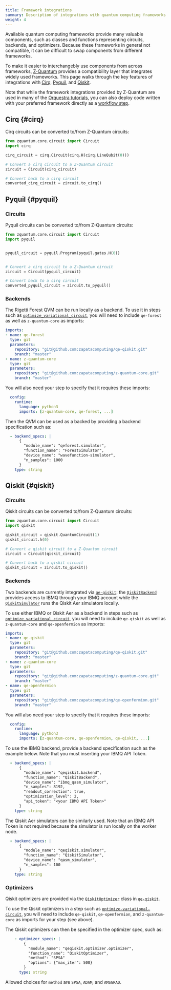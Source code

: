 ```yaml
---
title: Framework integrations 
summary: Description of integrations with quantum computing frameworks.
weight: 4
---
```


Available quantum computing frameworks provide many valuable components, such as classes and functions representing circuits, backends, and optimizers.
Because these frameworks in general not compatible, it can be difficult to swap components from different frameworks.

To make it easier to interchangebly use components from across frameworks, [Z-Quantum](https://github.com/zapatacomputing/z-quantum-core) provides a compatibility layer that integrates widely used frameworks.
This page walks through the key features of integrations with [Cirq](#cirq), [Pyquil](#pyquil), and [Qiskit](#qiskit).

Note that while the framework integrations provided by Z-Quantum are used in many of the [Orquestra tutorials](../../tutorials), you can also deploy code written with your preferred framework directly as a [workflow step](../../quantum-engine/steps).

## Cirq {#cirq}

Cirq circuits can be converted to/from Z-Quantum circuits:
```python
from zquantum.core.circuit import Circuit
import cirq

cirq_circuit = cirq.Circuit(cirq.H(cirq.LineQubit(0))) 

# Convert a cirq circuit to a Z-Quantum circuit
zircuit = Circuit(cirq_circuit)

# Convert back to a cirq circuit
converted_cirq_circuit = zircuit.to_cirq()
```

## Pyquil {#pyquil}

### Circuits

Pyquil circuits can be converted to/from Z-Quantum circuits:
```python
from zquantum.core.circuit import Circuit
import pyquil


pyquil_circuit = pyquil.Program(pyquil.gates.H(0))


# Convert a cirq circuit to a Z-Quantum circuit
zircuit = Circuit(pyquil_circuit)

# Convert back to a cirq circuit
converted_pyquil_circuit = zircuit.to_pyquil()
```
### Backends

The Rigetti Forest QVM can be run locally as a backend. To use it in steps such as [`optimize_variational_circuit`](https://github.com/zapatacomputing/z-quantum-optimizers/blob/master/steps/optimizers.py), you will need to include `qe-forest` as well as `z-quantum-core` as imports:
```yaml
imports:
- name: qe-forest
  type: git
  parameters:
    repository: "git@github.com:zapatacomputing/qe-qiskit.git"
    branch: "master"
- name: z-quantum-core
  type: git
  parameters:
    repository: "git@github.com:zapatacomputing/z-quantum-core.git"
    branch: "master"
```

You will also need your step to specify that it requires these imports:

```yaml
  config:
    runtime:
      language: python3
      imports: [z-quantum-core, qe-forest, ...]
```

Then the QVM can be used as a backed by providing a backend specification such as:
```yaml
  - backend_specs: |
      {
        "module_name": "qeforest.simulator",
        "function_name": "ForestSimulator",
        "device_name": "wavefunction-simulator",
        "n_samples": 1000
      }
    type: string
```

## Qiskit {#qiskit}

### Circuits

Qiskit circuits can be converted to/from Z-Quantum circuits:
```python
from zquantum.core.circuit import Circuit
import qiskit

qiskit_circuit = qiskit.QuantumCircuit(1)
qiskit_circuit.h(0)

# Convert a qiskit circuit to a Z-Quantum circuit
zircuit = Circuit(qiskit_circuit)

# Convert back to a qiskit circuit
qiskit_circuit = zircuit.to_qiskit()
```

### Backends

Two backends are currently integrated via [`qe-qiskit`](https://github.com/zapatacomputing/qe-qiskit): the [`QiskitBackend`](https://github.com/zapatacomputing/qe-qiskit/blob/master/src/python/qeqiskit/backend/backend.py) provides access to IBMQ through your IBMQ account while the [`QiskitSimulator`](https://github.com/zapatacomputing/qe-qiskit/blob/master/src/python/qeqiskit/simulator/simulator.py) runs the Qiskit Aer simulators locally.

To use either IBMQ or Qiskit Aer as a backend in steps such as [`optimize_variational_circuit`](https://github.com/zapatacomputing/z-quantum-optimizers/blob/master/steps/optimizers.py), you will need to include `qe-qiskit` as well as `z-quantum-core` and `qe-openfermion` as imports:
```yaml
imports:
- name: qe-qiskit
  type: git
  parameters:
    repository: "git@github.com:zapatacomputing/qe-qiskit.git"
    branch: "master"
- name: z-quantum-core
  type: git
  parameters:
    repository: "git@github.com:zapatacomputing/z-quantum-core.git"
    branch: "master"
- name: qe-openfermion
  type: git
  parameters:
    repository: "git@github.com:zapatacomputing/qe-openfermion.git"
    branch: "master"
```

You will also need your step to specify that it requires these imports:

```yaml
  config:
    runtime:
      language: python3
      imports: [z-quantum-core, qe-openfermion, qe-qiskit, ...]
```

To use the IBMQ backend, provide a backend specification such as the example below. Note that you must inserting your IBMQ API Token.
```yaml
  - backend_specs: |
      {
        "module_name": "qeqiskit.backend",
        "function_name": "QiskitBackend",
        "device_name": "ibmq_qasm_simulator",
        "n_samples": 8192,
        "readout_correction": true,
        "optimization_level": 2,
        "api_token": "<your IBMQ API Token>"
      }
    type: string
```

The Qiskit Aer simulators can be similarly used. Note that an IBMQ API Token is not required because the simulator is run locally on the worker node.
```yaml
  - backend_specs: |
      {
        "module_name": "qeqiskit.simulator",
        "function_name": "QiskitSimulator",
        "device_name": "qasm_simulator",
        "n_samples": 100  
      }
    type: string
```

### Optimizers

Qiskit optimizers are provided via the [`QiskitOptimizer`](https://github.com/zapatacomputing/qe-qiskit/blob/master/src/python/qeqiskit/optimizer/optimizer.py) class in [`qe-qiskit`](https://github.com/zapatacomputing/qe-qiskit).

To use the Qiskit optimizers in a step such as [`optimize-variational-circuit`](https://github.com/zapatacomputing/z-quantum-optimizers/blob/master/steps/optimizers.py), you will need to include `qe-qiskit`, `qe-openfermion`, and `z-quantum-core` as imports for your step (see above).

The Qiskit optimizers can then be specified in the optimizer spec, such as:
```yaml
    - optimizer_specs: |
        {
          "module_name": "qeqiskit.optimizer.optimizer",
          "function_name": "QiskitOptimizer",
          "method": "SPSA"
          "options": {"max_iter": 500}
        }
      type: string
```
Allowed choices for `method` are `SPSA`, `ADAM`, and `AMSGRAD`.
